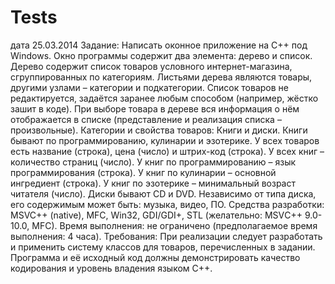 # Tests
дата 25.03.2014
Задание: Написать оконное приложение на C++ под Windows.
Окно программы содержит два элемента: дерево и список.
Дерево содержит список товаров условного интернет-магазина, сгруппированных по категориям. Листьями дерева являются товары, другими узлами – категории и подкатегории. Список товаров не редактируется, задаётся заранее любым способом (например, жёстко зашит в коде).
При выборе товара в дереве вся информация о нём отображается в списке (представление и реализация списка – произвольные).
Категории и свойства товаров:
Книги и диски. Книги бывают по программированию, кулинарии и эзотерике. У всех товаров есть название (строка), цена (число) и штрих-код (строка). У всех книг – количество страниц (число). У книг по программированию – язык программирования (строка). У книг по кулинарии – основной ингредиент (строка). У книг по эзотерике – минимальный возраст читателя (число). Диски бывают CD и DVD. Независимо от типа диска, его содержимым может быть: музыка, видео, ПО.
Средства разработки: MSVC++ (native), MFC, Win32, GDI/GDI+, STL (желательно: MSVС++ 9.0-10.0, MFC).
Время выполнения: не ограничено (предполагаемое время выполнения: 4 часа).
Требования: При реализации следует разработать и применить систему классов для товаров, перечисленных в задании. Программа и её исходный код должны демонстрировать качество кодирования и уровень владения языком С++.
